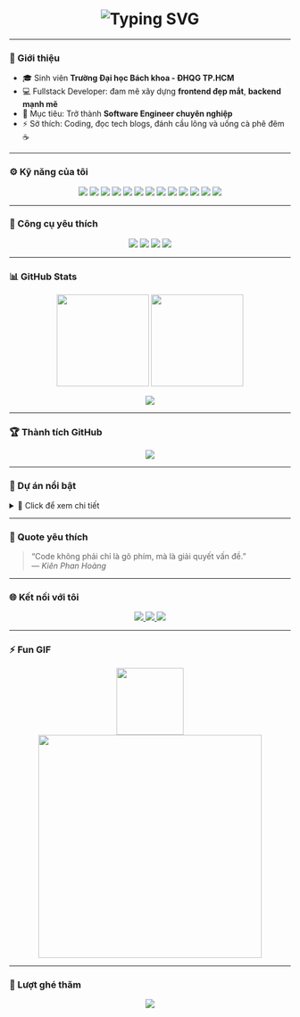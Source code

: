 <h1 align="center">
  <img 
    src="https://readme-typing-svg.herokuapp.com/?font=JetBrains+Mono&weight=700&size=26&duration=2500&pause=1000&color=00BFFF&center=true&vCenter=true&width=600&lines=👋+Hi,+I'm+Hoang+Kien+HoKyL!;💻+Fullstack+Developer;🎓+Student+at+HCMUT;🚀+Always+Learning+New+Things!" 
    alt="Typing SVG" 
  />
</h1>

---

### 🧩 Giới thiệu

- 🎓 Sinh viên **Trường Đại học Bách khoa - ĐHQG TP.HCM**
- 💻 Fullstack Developer: đam mê xây dựng **frontend đẹp mắt**, **backend mạnh mẽ**
- 🎯 Mục tiêu: Trở thành **Software Engineer chuyên nghiệp**
- ⚡ Sở thích: Coding, đọc tech blogs, đánh cầu lông và uống cà phê đêm ☕

---

### ⚙️ Kỹ năng của tôi

<p align="center"> <img src="https://img.shields.io/badge/HTML-FF5722?style=for-the-badge&logoColor=white" /> <img src="https://img.shields.io/badge/CSS-1572B6?style=for-the-badge&logoColor=white" /> <img src="https://img.shields.io/badge/JavaScript-F7DF1E?style=for-the-badge&logoColor=black" /> <img src="https://img.shields.io/badge/TypeScript-3178C6?style=for-the-badge&logoColor=white" /> <img src="https://img.shields.io/badge/React-61DAFB?style=for-the-badge&logoColor=black" /> <img src="https://img.shields.io/badge/Next.js-000000?style=for-the-badge&logoColor=white" /> <img src="https://img.shields.io/badge/TailwindCSS-06B6D4?style=for-the-badge&logoColor=white" /> <img src="https://img.shields.io/badge/Node.js-339933?style=for-the-badge&logoColor=white" /> <img src="https://img.shields.io/badge/Express.js-000000?style=for-the-badge&logoColor=white" /> <img src="https://img.shields.io/badge/Python-3776AB?style=for-the-badge&logoColor=white" /> <img src="https://img.shields.io/badge/Java-007396?style=for-the-badge&logoColor=white" /> <img src="https://img.shields.io/badge/MySQL-4479A1?style=for-the-badge&logoColor=white" /> <img src="https://img.shields.io/badge/MongoDB-47A248?style=for-the-badge&logoColor=white" /> </p>

---

### 🧱 Công cụ yêu thích

<p align="center">
  <img src="https://img.shields.io/badge/Editor-VSCode-007ACC?logo=visual-studio-code&style=for-the-badge" />
  <img src="https://img.shields.io/badge/OS-Windows%2011-00ADEF?logo=windows&style=for-the-badge" />
  <img src="https://img.shields.io/badge/Design-Figma-1ABCFE?logo=figma&style=for-the-badge" />
  <img src="https://img.shields.io/badge/Terminal-Git%20Bash-F1502F?logo=git&style=for-the-badge" />
</p>

---

### 📊 GitHub Stats

<p align="center">
  <img src="https://github-readme-stats.vercel.app/api?username=hokylhoangkien&show_icons=true&theme=tokyonight&count_private=true&hide_border=true" height="165" />
  <img src="https://github-readme-stats.vercel.app/api/top-langs/?username=hokylhoangkien&layout=compact&theme=tokyonight&hide_border=true" height="165" />
</p>

<p align="center">
  <img src="https://github-readme-streak-stats.herokuapp.com?user=hokylhoangkien&theme=tokyonight&hide_border=true" />
</p>

---

### 🏆 Thành tích GitHub

<p align="center">
  <img src="https://github-profile-trophy.vercel.app/?username=hokylhoangkien&theme=tokyonight&no-frame=true&margin-w=10" />
</p>

---

### 💼 Dự án nổi bật

<details>
<summary>👀 Click để xem chi tiết</summary>

- 🧮 [**Beautiful Calculator**](https://github.com/hokylhoangkien/Beautiful-Calculator) – Máy tính giao diện đẹp mắt bằng HTML/CSS/JS
- 💞 [**LoveConnect**](https://github.com/hokylhoangkien/LOVE-COUPLE) – Ứng dụng web tỏ tình lãng mạn bằng HTML/CSS/JS, chạm vân tay để mở khóa “điều kỳ diệu” giữa hai trái tim 💖
- 🐾 [**Flappy Animal**](https://github.com/hokylhoangkien/Flappy-Animal) – Game vui nhộn trên trình duyệt bằng HTML/CSS/JS, điều khiển con vật của bạn lọt qua chướng ngại vật, tích điểm để trở thành “cao thủ bay lượn” trong vương quốc động vật
</details>

---

### 💬 Quote yêu thích

> “Code không phải chỉ là gõ phím, mà là giải quyết vấn đề.”  
> — _Kiên Phan Hoàng_

---

### 🌐 Kết nối với tôi

<p align="center">
  <a href="https://www.facebook.com/phan.hoang.kien.943711">
    <img src="https://img.shields.io/badge/Facebook-1877F2?logo=facebook&logoColor=white&style=for-the-badge" />
  </a>
  <a href="mailto:phanhoangkien230405@gmail.com">
    <img src="https://img.shields.io/badge/Gmail-D14836?logo=gmail&logoColor=white&style=for-the-badge" />
  </a>
  <a href="https://github.com/hokylhoangkien">
    <img src="https://img.shields.io/badge/GitHub-181717?logo=github&logoColor=white&style=for-the-badge" />
  </a>
</p>

---

### ⚡ Fun GIF

<p align="center">
  <img src="https://media.giphy.com/media/hvRJCLFzcasrR4ia7z/giphy.gif" width="120" />
  <img src="https://media.giphy.com/media/qgQUggAC3Pfv687qPC/giphy.gif" width="400" />
</p>

---

### 👀 Lượt ghé thăm

<p align="center">
  <img src="https://komarev.com/ghpvc/?username=hokylhoangkien&label=Visitors&color=00BFFF&style=flat-square" />
</p>
